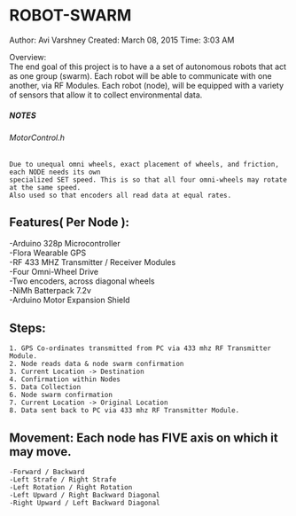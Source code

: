 # ROBOT-SWARM
Author: Avi Varshney
Created: March 08, 2015
Time: 3:03 AM

Overview:															
	The end goal of this project is to have a a set of autonomous robots that act as one group (swarm).  Each robot will be able to communicate with one another, via RF Modules.  Each robot (node), will be equipped with a variety of sensors that allow it to collect environmental data.  

##### NOTES															
###### MotorControl.h														
	Due to unequal omni wheels, exact placement of wheels, and friction, each NODE needs its own
	specialized SET speed. This is so that all four omni-wheels may rotate at the same speed.  
	Also used so that encoders all read data at equal rates.
  
## Features( Per Node ):														
  -Arduino 328p Microcontroller													
  -Flora Wearable GPS														
  -RF 433 MHZ Transmitter / Receiver Modules											
  -Four Omni-Wheel Drive													
  -Two encoders, across diagonal wheels												
  -NiMh Batterpack 7.2v														
  -Arduino Motor Expansion Shield												
  
## Steps:															
	1. GPS Co-ordinates transmitted from PC via 433 mhz RF Transmitter Module.						
	2. Node reads data & node swarm confirmation										
	3. Current Location -> Destination											
	4. Confirmation within Nodes												
	5. Data Collection													
	6. Node swarm confirmation												
	7. Current Location -> Original Location										
	8. Data sent back to PC via 433 mhz RF Transmitter Module.								
	
## Movement:																Each node has FIVE axis on which it may move.										
	-Forward / Backward													
	-Left Strafe / Right Strafe												
	-Left Rotation / Right Rotation												
	-Left Upward / Right Backward Diagonal											
	-Right Upward / Left Backward Diagonal											
